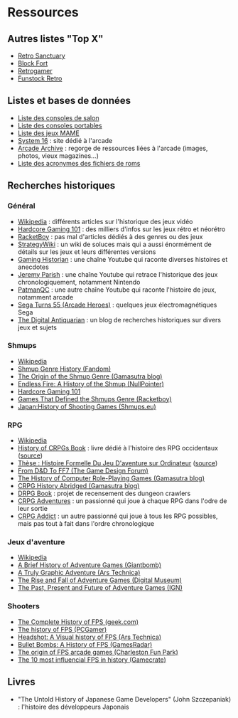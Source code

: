 # Ressources

## Autres listes "Top X"

- [Retro Sanctuary](https://www.retro-sanctuary.com)
- [Block Fort](http://www.blockfort.com/game-lists/)
- [Retrogamer](https://www.retrogamer.net)
- [Funstock Retro](https://www.funstockretro.co.uk/news/guides/essential-collections/)

## Listes et bases de données

- [Liste des consoles de salon](https://en.wikipedia.org/wiki/List_of_home_video_game_consoles)
- [Liste des consoles portables](https://en.wikipedia.org/wiki/List_of_handheld_game_consoles)
- [Liste des jeux MAME](http://adb.arcadeitalia.net/lista_mame.php?lang=en)
- [System 16](https://www.system16.com) : site dédié à l'arcade
- [Arcade Archive](http://arcarc.xmission.com/) : regorge de ressources liées à l'arcade (images, photos, vieux magazines...)
- [Liste des acronymes des fichiers de roms](https://www.tosecdev.org/tosec-naming-convention)

## Recherches historiques

### Général

- [Wikipedia](https://en.wikipedia.org/wiki/History_of_video_games) : différents articles sur l'historique des jeux vidéo
- [Hardcore Gaming 101](http://www.hardcoregaming101.net/) : des milliers d'infos sur les jeux rétro et néorétro
- [RacketBoy](http://www.racketboy.com/retro) : pas mal d'articles dédiés à des genres ou des jeux
- [StrategyWiki](https://strategywiki.org/) : un wiki de soluces mais qui a aussi énormément de détails sur les jeux et leurs différentes versions
- [Gaming Historian](https://www.youtube.com/channel/UCnbvPS_rXp4PC21PG2k1UVg) : une chaîne Youtube qui raconte diverses histoires et anecdotes
- [Jeremy Parish](https://www.youtube.com/channel/UCrIttXi0WgLXHI1poCk0D6g) : une chaîne Youtube qui retrace l'historique des jeux chronologiquement, notamment Nintendo
- [PatmanQC](https://www.youtube.com/channel/UCCkuHXWWyw-3KXKIHyc88oA/) : une autre chaîne Youtube qui raconte l'histoire de jeux, notamment arcade
- [Sega Turns 55 (Arcade Heroes)](https://arcadeheroes.com/2015/06/03/sega-turns-55-lets-remember-their-electromechanical-games/) : quelques jeux électromagnétiques Sega
- [The Digital Antiquarian](https://www.filfre.net/) : un blog de recherches historiques sur divers jeux et sujets

### Shmups

- [Wikipedia](https://en.wikipedia.org/wiki/Shoot_%27em_up)
- [Shmup Genre History (Fandom)](https://shmup.fandom.com/wiki/Category:Shmup_Genre_History)
- [The Origin of the Shmup Genre (Gamasutra blog)](https://www.gamasutra.com/blogs/LukeMcMillan/20130206/186184/The_Origin_of_The_Shmup_Genre_A_Historical_Study.php)
- [Endless Fire: A History of the Shmup (NullPointer)](http://www.nullpointer.co.uk/content/endless-fire-a-history-of-the-shmup/)
- [Hardcore Gaming 101](http://www.hardcoregaming101.net/)
- [Games That Defined the Shmups Genre (Racketboy)](http://www.racketboy.com/retro/games-that-defined-the-shmups-genre)
- [Japan:History of Shooting Games (Shmups.eu)](https://shmups.eu/video/japan-history-of-shooting-game/)

### RPG

- [Wikipedia](https://en.wikipedia.org/wiki/History_of_Western_role-playing_video_games)
- [History of CRPGs Book](crpg_book_2.0_hq.pdf) : livre dédié à l'histoire des RPG occidentaux ([source](https://crpgbook.wordpress.com/))
- [Thèse : Histoire Formelle Du Jeu D'aventure sur Ordinateur](lessard_jonathan_2013_these.pdf) ([source](http://www.omnsh.org/sites/default/files/lessard_jonathan_2013_these.pdf))
- [From D&D To FF7 (The Game Design Forum)](http://thegamedesignforum.com/features/rd_ff7_2.html)
- [The History of Computer Role-Playing Games (Gamasutra blog)](https://www.gamasutra.com/view/feature/132024/the_history_of_computer_.php)
- [CRPG History Abridged (Gamasutra blog)](https://www.gamasutra.com/blogs/FelipePepe/20150625/244262/CRPG_History_Abridged__21_RPGs_that_brought_something_new_to_the_table.php)
- [DRPG Book](https://drpgbook.com) : projet de recensement des dungeon crawlers
- [CRPG Adventures](https://crpgadventures.blogspot.com/) : un passionné qui joue à chaque RPG dans l'odre de leur sortie
- [CRPG Addict](https://crpgaddict.blogspot.com/) : un autre passionné qui joue à tous les RPG possibles, mais pas tout à fait dans l'ordre chronologique

### Jeux d'aventure

- [Wikipedia](https://en.wikipedia.org/wiki/Adventure_game)
- [A Brief History of Adventure Games (Giantbomb)](https://www.giantbomb.com/profile/gbrading/lists/a-brief-history-of-adventure-games/28894/)
- [A Truly Graphic Adventure (Ars Technica)](https://arstechnica.com/gaming/2011/01/history-of-graphic-adventures/)
- [The Rise and Fall of Adventure Games (Digital Museum)](https://www.digitalgamemuseum.org/the-rise-and-fall-of-adventure-games/)
- [The Past, Present and Future of Adventure Games (IGN)](https://www.ign.com/articles/2015/03/02/the-past-present-and-future-of-adventure-games)

### Shooters

- [The Complete History of FPS (geek.com)](https://www.geek.com/games/the-complete-history-of-first-person-shooters-1713135/)
- [The history of FPS (PCGamer)](https://www.pcgamer.com/the-history-of-the-first-person-shooter/)
- [Headshot: A Visual history of FPS (Ars Technica)](https://arstechnica.com/gaming/2016/02/headshot-a-visual-history-of-first-person-shooters/)
- [Bullet Bombs: A History of FPS (GamesRadar)](https://www.gamesradar.com/bullets-bombs-history-first-person-shooters/)
- [The origin of FPS arcade games (Charleston Fun Park)](https://charlestonfunpark.com/the-origin-of-first-person-shooter-arcade-games/)
- [The 10 most influencial FPS in history (Gamecrate)](https://www.gamecrate.com/10-most-influential-games-fps-history/17217)

## Livres

- "The Untold History of Japanese Game Developers" (John Szczepaniak) : l'histoire des développeurs Japonais

